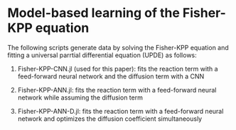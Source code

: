# Model-based learning of the Fisher-KPP equation 

The following scripts generate data by solving the Fisher-KPP equation and fitting a universal parrtial differential equation (UPDE) as follows:

1. Fisher-KPP-CNN.jl (used for this paper): fits the reaction term with a feed-forward neural network and the diffusion term with a CNN 

2. Fisher-KPP-ANN.jl: fits the reaction term with a feed-forward neural network while assuming the diffusion term 

3. Fisher-KPP-ANN-D.jl: fits the reaction term with a feed-forward neural network and optimizes the diffusion coefficient simultaneously 


